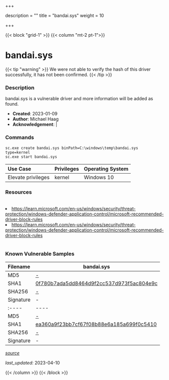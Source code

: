 +++

description = ""
title = "bandai.sys"
weight = 10

+++


{{< block "grid-1" >}}
{{< column "mt-2 pt-1">}}


# bandai.sys 


{{< tip "warning" >}}
We were not able to verify the hash of this driver successfully, it has not been confirmed.
{{< /tip >}}


### Description

bandai.sys is a vulnerable driver and more information will be added as found.

- **Created**: 2023-01-09
- **Author**: Michael Haag
- **Acknowledgement**:  | [](https://twitter.com/)

### Commands

```
sc.exe create bandai.sys binPath=C:\windows\temp\bandai.sys type=kernel
sc.exe start bandai.sys
```

| Use Case | Privileges | Operating System | 
|:---- | ---- | ---- |
| Elevate privileges | kernel | Windows 10 |

### Resources
<br>
<li><a href=" https://learn.microsoft.com/en-us/windows/security/threat-protection/windows-defender-application-control/microsoft-recommended-driver-block-rules"> https://learn.microsoft.com/en-us/windows/security/threat-protection/windows-defender-application-control/microsoft-recommended-driver-block-rules</a></li>
<li><a href="https://learn.microsoft.com/en-us/windows/security/threat-protection/windows-defender-application-control/microsoft-recommended-driver-block-rules">https://learn.microsoft.com/en-us/windows/security/threat-protection/windows-defender-application-control/microsoft-recommended-driver-block-rules</a></li>
<br>

### Known Vulnerable Samples

| Filename | bandai.sys |
|:---- | ---- | 
| MD5 | <a href="https://www.virustotal.com/gui/file/-">-</a> |
| SHA1 | <a href="https://www.virustotal.com/gui/file/0f780b7ada5dd8464d9f2cc537d973f5ac804e9c">0f780b7ada5dd8464d9f2cc537d973f5ac804e9c</a> |
| SHA256 | <a href="https://www.virustotal.com/gui/file/-">-</a> |
| Signature | -   || Filename | bandai.sys |
|:---- | ---- | 
| MD5 | <a href="https://www.virustotal.com/gui/file/-">-</a> |
| SHA1 | <a href="https://www.virustotal.com/gui/file/ea360a9f23bb7cf67f08b88e6a185a699f0c5410">ea360a9f23bb7cf67f08b88e6a185a699f0c5410</a> |
| SHA256 | <a href="https://www.virustotal.com/gui/file/-">-</a> |
| Signature | -   |


[*source*](https://github.com/magicsword-io/LOLDrivers/tree/main/yaml/bandai.yaml)

*last_updated:* 2023-04-10








{{< /column >}}
{{< /block >}}
